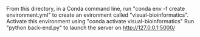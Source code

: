 From this directory, in a Conda command line, run "conda env -f create environment.yml" to create an evironment called "visual-bioinformatics".
Activate this environment using "conda activate visual-bioinformatics"
Run "python back-end.py" to launch the server on http://127.0.0.1:5000/